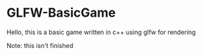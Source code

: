 # GLFW-BasicGame
Hello, this is a basic game written in c++ using glfw for rendering

Note: this isn't finished
